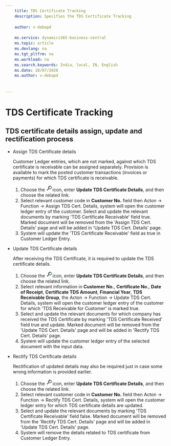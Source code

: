 ```yaml
---
    title: TDS Certificate Tracking
    description: Specifies the TDS Certificate Tracking

    author: v-debapd

    ms.service: dynamics365-business-central
    ms.topic: article
    ms.devlang: na
    ms.tgt_pltfrm: na
    ms.workload: na
    ms.search.keywords: India, local, IN, English
    ms.date: 10/07/2020
    ms.author: v-debapd


---
```

# TDS Certificate Tracking

## TDS certificate details assign, update and rectification process

- Assign TDS Certificate details

  Customer Ledger entries, which are not marked, against which TDS certificate is receivable can be assigned separately. Provision is available to mark the posted customer transactions (invoices or payments) for which TDS certificate is receivable.

   1. Choose the ![img](image/search.jpg)icon, enter **Update TDS Certificate Details**, and then choose the related link. 
   2. Select relevant customer code in **Customer No.** field then Acton -> Function -> Assign TDS Cert. Details, system will open the customer ledger entry of the customer. Select and update the relevant documents by marking 'TDS Certificate Receivable' field true. Marked document will be removed from the 'Assign TDS Cert. Details' page and will be added in 'Update TDS Cert. Details' page.
   3. System will update the 'TDS Certificate Receivable' field as true in Customer Ledger Entry.

- Update TDS Certificate details

  After receiving the TDS Certificate, it is required to update the TDS certificate details.

  1. Choose the ![img](image/search.jpg)icon, enter **Update TDS Certificate Details**, and then choose the related link. 
  2. Select relevant information in **Customer No.**, **Certificate No.**, **Date of Receipt**, **Certificate TDS Amount**, **Financial Year**, **TDS Receivable Group**, the Acton -> Function -> Update TDS Cert. Details, system will open the customer ledger entry of the customer for which 'TDS Receivable for Customer' is marked true.
  3. Select and update the relevant documents for which company has received the TDS Certificate by marking 'TDS Certificate Received' field true and update. Marked document will be removed from the 'Update TDS Cert. Details' page and will be added in 'Rectify TDS Cert. Details' page.
  4. System will update the customer ledger entry of the selected document with the input data.

- Rectify TDS Certificate details

  Rectification of updated details may also be required just in case some wrong information is provided earlier.

   1. Choose the ![img](image/search.jpg)icon, enter **Update TDS Certificate Details**, and then choose the related link. 
   2. Select relevant customer code in **Customer No.** field then Acton -> Function -> Rectify TDS Cert. Details, system will open the customer ledger entry for which TDS certificate details are updated. 
   3. Select and update the relevant documents by marking 'TDS Certificate Receivable' field false. Marked document will be removed from the 'Rectify TDS Cert. Details' page and will be added in 'Update TDS Cert. Details' page.
   4. System will remove the details related to TDS certificate from Customer Ledger Entry.